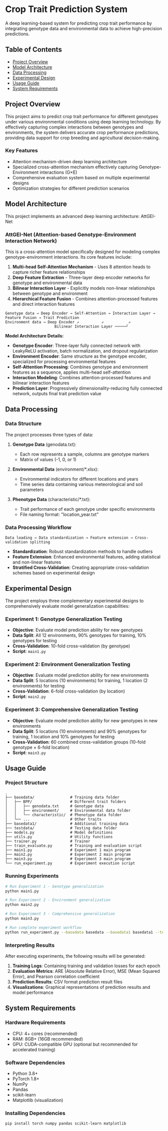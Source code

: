 # Crop Trait Prediction System

A deep learning-based system for predicting crop trait performance by integrating genotype data and environmental data to achieve high-precision predictions.

## Table of Contents

- [Project Overview](#project-overview)
- [Model Architecture](#model-architecture)
- [Data Processing](#data-processing)
- [Experimental Design](#experimental-design)
- [Usage Guide](#usage-guide)
- [System Requirements](#system-requirements)

## Project Overview

This project aims to predict crop trait performance for different genotypes under various environmental conditions using deep learning technology. By effectively capturing complex interactions between genotypes and environments, the system delivers accurate crop performance predictions, providing data support for crop breeding and agricultural decision-making.

### Key Features

- Attention mechanism-driven deep learning architecture
- Specialized cross-attention mechanism effectively capturing Genotype-Environment interactions (G×E)
- Comprehensive evaluation system based on multiple experimental designs
- Optimization strategies for different prediction scenarios

## Model Architecture

This project implements an advanced deep learning architecture: AttGEI-Net

### AttGEI-Net (Attention-based Genotype-Environment Interaction Network)

This is a cross-attention model specifically designed for modeling complex genotype-environment interactions. Its core features include:

1. **Multi-head Self-Attention Mechanism** - Uses 8 attention heads to capture richer feature relationships
2. **Deep Feature Extraction** - Three-layer deep encoder networks for genotype and environmental data
3. **Bilinear Interaction Layer** - Explicitly models non-linear relationships between genotype and environment
4. **Hierarchical Feature Fusion** - Combines attention-processed features and direct interaction features

```
Genotype data → Deep Encoder → Self-Attention → Interaction Layer → Feature Fusion → Trait Prediction
Environment data → Deep Encoder ↗          ↗           ↗
                      Bilinear Interaction Layer ─────┘
```

**Model Architecture Details:**
- **Genotype Encoder**: Three-layer fully connected network with LeakyReLU activation, batch normalization, and dropout regularization
- **Environment Encoder**: Same structure as the genotype encoder, specialized for processing environmental features
- **Self-Attention Processing**: Combines genotype and environment features as a sequence, applies multi-head self-attention
- **Interaction Modeling**: Combines attention-processed features and bilinear interaction features
- **Prediction Layer**: Progressively dimensionality-reducing fully connected network, outputs final trait prediction value

## Data Processing

### Data Structure

The project processes three types of data:

1. **Genotype Data** (genodata.txt):
   - Each row represents a sample, columns are genotype markers
   - Matrix of values (-1, 0, or 1)

2. **Environmental Data** (environment/*.xlsx):
   - Environmental indicators for different locations and years
   - Time series data containing various meteorological and soil parameters

3. **Phenotype Data** (characteristic/*.txt):
   - Trait performance of each genotype under specific environments
   - File naming format: "location_year.txt"

### Data Processing Workflow

```
Data loading → Data standardization → Feature extension → Cross-validation splitting
```

- **Standardization**: Robust standardization methods to handle outliers
- **Feature Extension**: Enhanced environmental features, adding statistical and non-linear features
- **Stratified Cross-Validation**: Creating appropriate cross-validation schemes based on experimental design

## Experimental Design

The project employs three complementary experimental designs to comprehensively evaluate model generalization capabilities:

### Experiment 1: Genotype Generalization Testing

- **Objective**: Evaluate model prediction ability for new genotypes
- **Data Split**: All 12 environments, 90% genotypes for training, 10% genotypes for testing
- **Cross-Validation**: 10-fold cross-validation (by genotype)
- **Script**: `main1.py`

### Experiment 2: Environment Generalization Testing

- **Objective**: Evaluate model prediction ability for new environments
- **Data Split**: 5 locations (10 environments) for training, 1 location (2 environments) for testing
- **Cross-Validation**: 6-fold cross-validation (by location)
- **Script**: `main2.py`

### Experiment 3: Comprehensive Generalization Testing

- **Objective**: Evaluate model prediction ability for new genotypes in new environments
- **Data Split**: 5 locations (10 environments) and 90% genotypes for training, 1 location and 10% genotypes for testing
- **Cross-Validation**: 60 combined cross-validation groups (10-fold genotype × 6-fold location)
- **Script**: `main3.py`

## Usage Guide

### Project Structure

```
.
├── basedata/                # Training data folder
│   ├── BPP/                 # Different trait folders
│   │   ├── genodata.txt     # Genotype data
│   │   ├── environment/     # Environmental data folder
│   │   └── characteristic/  # Phenotype data folder
│   └── ...                  # Other traits
├── basedata1/               # Additional training data
├── testdata/                # Testing data folder
├── models.py                # Model definitions
├── utils.py                 # Utility functions
├── trainer.py               # Trainer
├── train_evaluate.py        # Training and evaluation script
├── main1.py                 # Experiment 1 main program
├── main2.py                 # Experiment 2 main program
├── main3.py                 # Experiment 3 main program
└── run_experiment.py        # Experiment execution script
```

### Running Experiments

```bash
# Run Experiment 1 - Genotype generalization
python main1.py

# Run Experiment 2 - Environment generalization
python main2.py

# Run Experiment 3 - Comprehensive generalization
python main3.py

# Run complete experiment workflow
python run_experiment.py --basedata basedata --basedata1 basedata1 --testdata testdata --output results
```

### Interpreting Results

After executing experiments, the following results will be generated:

1. **Training Logs**: Containing training and validation losses for each epoch
2. **Evaluation Metrics**: ARE (Absolute Relative Error), MSE (Mean Squared Error), and Pearson correlation coefficient
3. **Prediction Results**: CSV format prediction result files
4. **Visualizations**: Graphical representations of prediction results and model performance

## System Requirements

### Hardware Requirements

- CPU: 4+ cores (recommended)
- RAM: 8GB+ (16GB recommended)
- GPU: CUDA-compatible GPU (optional but recommended for accelerated training)

### Software Dependencies

- Python 3.8+
- PyTorch 1.8+
- NumPy
- Pandas
- scikit-learn
- Matplotlib (visualization)

### Installing Dependencies

```bash
pip install torch numpy pandas scikit-learn matplotlib
``` 